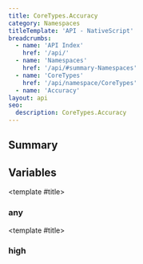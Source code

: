 ```yaml
---
title: CoreTypes.Accuracy
category: Namespaces
titleTemplate: 'API - NativeScript'
breadcrumbs:
  - name: 'API Index'
    href: '/api/'
  - name: 'Namespaces'
    href: '/api/#summary-Namespaces'
  - name: 'CoreTypes'
    href: '/api/namespace/CoreTypes'
  - name: 'Accuracy'
layout: api
seo:
  description: CoreTypes.Accuracy
---
```


<!-- This page is auto generated, do not edit manually. -->
<!-- Run "yarn generate:api-docs" to regenerate -->

<script setup lang="ts">
  import { provide } from "vue";
  import API_DATA from "./CoreTypes-Accuracy.data.json";
  
  provide('API_DATA', API_DATA);
</script>

<APIRefHierarchy v-once />

## <Heading ignore>Summary</Heading>

<APIRefSummary v-once />

## Variables

<div class="isConst">

<APIRef for="4942" v-once>

<template #title>

### any

</template>

</APIRef>

</div>

<div class="isConst">

<APIRef for="4943" v-once>

<template #title>

### high

</template>

</APIRef>

</div>
